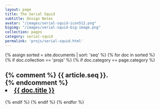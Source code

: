 ```yaml
---
layout: page
title: The Serial Squid
subtitle: Design Notes
avatar: "/images/serial-squid-icon512.png"
bigimg: "/images/serial-squid-big-image.png"
collection: pages
category: serial-squid
permalink: 'projs/serial-squid.html'
---
```



{% assign sorted = site.documents | sort: 'seq' %}
{% for doc in sorted %} 
  {% if doc.collection ==  'projs' %}
    {% if doc.category ==  page.category %}
      <h2 class="post-title">
        {% comment %}
        {{ article.seq }}.  
        {% endcomment %}
        <li>
        <a href="{{ doc.url }}">{{ doc.title }}</a>
        </li>
      </h2>
    {% endif %}
  {% endif %}
{% endfor %}


